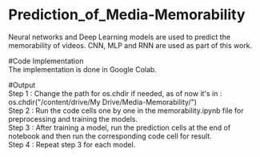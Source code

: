 # Prediction_of_Media-Memorability
Neural networks and Deep Learning models are used to predict the memorability of videos. CNN, MLP and RNN are used as part of this work.  

#Code Implementation  
The implementation is done in Google Colab.  

#Output   
Step 1 : Change the path for os.chdir if needed, as of now it's in : os.chdir("/content/drive/My Drive/Media-Memorability/")  
Step 2 : Run the code cells one by one in the memorability.ipynb file for preprocessing and training the models.  
Step 3 : After training a model, run the prediction cells at the end of notebook and then run the corresponding code cell for result.  
Step 4 : Repeat step 3 for each model.  
